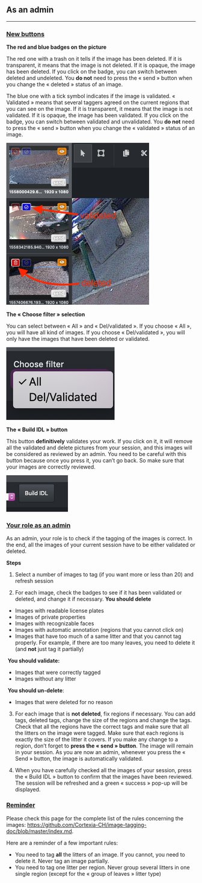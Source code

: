 ## As an admin

_____

### <u>New buttons</u>

**The red and blue badges on the picture**

The red one with a trash on it tells if the image has been deleted.
If it is transparent, it means that the image is not deleted.
If it is opaque, the image has been deleted.
If you click on the badge, you can switch between deleted and undeleted.
You **do not** need to press the « send » button when you change the « deleted » status of an image.

The blue one with a tick symbol indicates if the image is validated.
« Validated » means that several taggers agreed on the current regions that you can see on the image.
If it is transparent, it means that the image is not validated.
If it is opaque, the image has been validated.
If you click on the badge, you can switch between validated and unvalidated.
You **do not** need to press the « send » button when you change the « validated » status of an image.

![](images/vott-deleted-validated-badges.png)

**The « Choose filter » selection**

You can select between « All » and « Del/validated ». If you choose « All », you will have all kind of images. If you choose « Del/validated », you will only have the images that have been deleted or validated.

![](images/vott-filter.png)

**The « Build IDL » button**

This button **definitively** validates your work. If you click on it, it will remove all the validated and delete pictures from your session, and this images will be considered as reviewed by an admin. You need to be careful with this button because once you press it, you can’t go back. So make sure that your images are correctly reviewed.

![](images/vott-build-idl.jpg)

### <u>Your role as an admin</u>

As an admin, your role is to check if the tagging of the images is correct. In the end, all the images of your current session have to be either validated or deleted.

**Steps**

1. Select a number of images to tag (if you want more or less than 20) and refresh session

2. For each image, check the badges to see if it has been validated or deleted, and change it if necessary.
   **You should delete**

 - Images with readable license plates
 - Images of private properties
 - Images with recognizable faces
 - Images with automatic annotation (regions that you cannot click on)
 - Images that have too much of a same litter and that you cannot tag properly. For example, if there are too many leaves, you need to delete it (and **not** just tag it partially)

​	**You should validate:**

- Images that were correctly tagged
- Images without any litter

​	**You should un-delete**:

- Images that were deleted for no reason

3. For each image that is **not deleted**, fix regions if necessary. You can add tags, deleted tags, change the size of the regions and change the tags. Check that all the regions have the correct tags and make sure that all the litters on the image were tagged. Make sure that each regions is exactly the size of the litter it covers.
   If you make any change to a region, don’t forget to **press the « send » button**. The image will remain in your session.
   As you are now an admin, whenever you press the « Send » button, the image is automatically validated.

4. When you have carefully checked all the images of your session, press the « Build IDL » button to confirm that the images have been reviewed. The session will be refreshed and a green « success » pop-up will be displayed.

### <u>Reminder</u>

Please check this page for the complete list of the rules concerning the images: https://github.com/Cortexia-CH/image-tagging-doc/blob/master/index.md.

Here are a reminder of a few important rules:

- You need to tag **all** the litters of an image. If you cannot, you need to delete it. Never tag an image partially.
- You need to tag one litter per region. Never group several litters in one single region (except for the « group of leaves » litter type)
